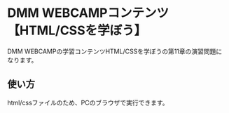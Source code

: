 # DMM WEBCAMPコンテンツ【HTML/CSSを学ぼう】
DMM WEBCAMPの学習コンテンツHTML/CSSを学ぼうの第11章の演習問題になります。
## 使い方
html/cssファイルのため、PCのブラウザで実行できます。
